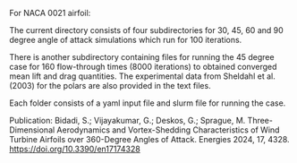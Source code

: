 For NACA 0021 airfoil:

The current directory consists of four subdirectories for 
30, 45, 60 and 90 degree angle of attack simulations which run
for 100 iterations.

There is another subdirectory containing files for running the 45 degree case
for 160 flow-through times (8000 iterations) to obtained converged mean lift and drag
quantities. The experimental data from Sheldahl et al. (2003)
for the polars are also provided in the text files.

Each folder consists of a yaml input file and slurm file for
running the case.

Publication:
Bidadi, S.; Vijayakumar, G.; Deskos, G.; Sprague, M. Three-Dimensional Aerodynamics and Vortex-Shedding Characteristics of Wind Turbine Airfoils over 360-Degree Angles of Attack. Energies 2024, 17, 4328. https://doi.org/10.3390/en17174328 
